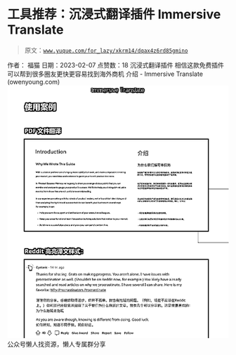 # 工具推荐：沉浸式翻译插件 Immersive Translate

> 原文：[`www.yuque.com/for_lazy/xkrm14/dqax4z6rd85gmino`](https://www.yuque.com/for_lazy/xkrm14/dqax4z6rd85gmino)

<ne-p id="u138e8aa2" data-lake-id="u138e8aa2"><ne-text id="u53d85e6e">作者： 福猫</ne-text></ne-p> <ne-p id="u63c95373" data-lake-id="u63c95373"><ne-text id="u56c08c05">日期：2023-02-07</ne-text></ne-p> <ne-p id="u5f3cafa5" data-lake-id="u5f3cafa5"><ne-text id="u157b7596">点赞数：</ne-text><ne-text id="u3a37a899" ne-bold="true">18</ne-text></ne-p> <ne-hole id="u76111942" data-lake-id="u76111942"><ne-card data-card-name="hr" data-card-type="block" id="BjZRy" data-event-boundary="card"><ne-p id="u0d9fbf8b" data-lake-id="u0d9fbf8b"><ne-text id="u6610cdc5">沉浸式翻译插件 相信这款免费插件可以帮到很多圈友更快更容易找到海外商机 介绍 - Immersive Translate (owenyoung.com)</ne-text></ne-p> <ne-p id="ub450c360" data-lake-id="ub450c360"><ne-card data-card-name="image" data-card-type="inline" id="tE0nc" data-event-boundary="card">![](img/48ca45ba7633d3be2cdbccc915d45b68.png)</ne-card></ne-p> <ne-hole id="ubf1954fd" data-lake-id="ubf1954fd"><ne-card data-card-name="hr" data-card-type="block" id="rGBZn" data-event-boundary="card"><ne-p id="u0577b1e6" data-lake-id="u0577b1e6"><ne-text id="u2688af91">公众号懒人找资源，懒人专属群分享</ne-text></ne-p></ne-card></ne-hole></ne-card></ne-hole>